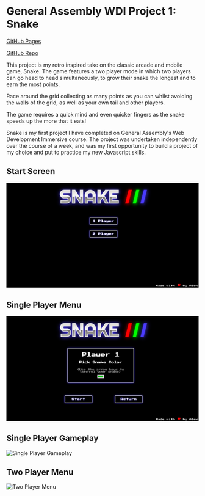 # General Assembly WDI Project 1: Snake

[GitHub Pages](https://alexfrancis95.github.io/wdi-project-one/)

[GitHub Repo](https://github.com/AlexFrancis95/wdi-project-one)

This project is my retro inspired take on the classic arcade and mobile game, Snake. The game features a two player mode in which two players can go head to head simultaneously, to grow their snake the longest and to earn the most points.

Race around the grid collecting as many points as you can whilst avoiding the walls of the grid, as well as your own tail and other players.

The game requires a quick mind and even quicker fingers as the snake speeds up the more that it eats!

Snake is my first project I have completed on General Assembly's Web Development Immersive course. The project was undertaken independently over the course of a week, and was my first opportunity to build a project of my choice and put to practice my new Javascript skills.

## Start Screen
![Start](screenshots/1.png)

## Single Player Menu
![One Player Menu](screenshots/2.png)

## Single Player Gameplay
![Single Player Gameplay](screenshots/3.png)

## Two Player Menu
![Two Player Menu](screenshots/4.png)
